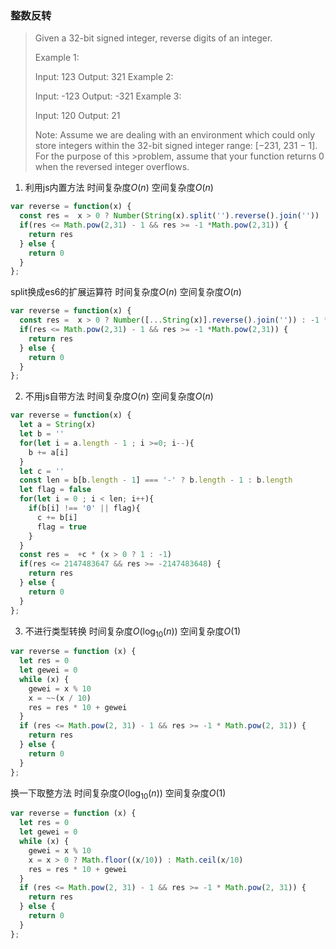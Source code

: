 ### 整数反转
>Given a 32-bit signed integer, reverse digits of an integer.
>
>Example 1:
>
>Input: 123
>Output: 321
>Example 2:
>
>Input: -123
>Output: -321
>Example 3:
>
>Input: 120
>Output: 21
>
>Note:
>Assume we are dealing with an environment which could only store integers within the 32-bit signed integer range: [−231,  231 − 1]. For the purpose of this >problem, assume that your function returns 0 when the reversed integer overflows.


1. 利用js内置方法 时间复杂度$O(n)$ 空间复杂度$O(n)$

```js
var reverse = function(x) {
  const res =  x > 0 ? Number(String(x).split('').reverse().join('')) : -1 * Number(String(x).split('').splice(1).reverse().join(''))
  if(res <= Math.pow(2,31) - 1 && res >= -1 *Math.pow(2,31)) {
    return res
  } else {
    return 0
  }
};
```

split换成es6的扩展运算符 时间复杂度$O(n)$ 空间复杂度$O(n)$

```js
var reverse = function(x) {
  const res =  x > 0 ? Number([...String(x)].reverse().join('')) : -1 * Number([...String(x)].splice(1).reverse().join(''))
  if(res <= Math.pow(2,31) - 1 && res >= -1 *Math.pow(2,31)) {
    return res
  } else {
    return 0
  }
};
```

2. 不用js自带方法 时间复杂度$O(n)$ 空间复杂度$O(n)$

```js
var reverse = function(x) {
  let a = String(x)
  let b = ''
  for(let i = a.length - 1 ; i >=0; i--){
    b += a[i]
  }
  let c = ''
  const len = b[b.length - 1] === '-' ? b.length - 1 : b.length
  let flag = false
  for(let i = 0 ; i < len; i++){
    if(b[i] !== '0' || flag){
      c += b[i]
      flag = true
    }
  }
  const res =  +c * (x > 0 ? 1 : -1)
  if(res <= 2147483647 && res >= -2147483648) {
    return res
  } else {
    return 0
  }
};
```

3. 不进行类型转换 时间复杂度$O(\log_{10}(n))$ 空间复杂度$O(1)$

```js
var reverse = function (x) {
  let res = 0
  let gewei = 0
  while (x) {
    gewei = x % 10
    x = ~~(x / 10)
    res = res * 10 + gewei
  }
  if (res <= Math.pow(2, 31) - 1 && res >= -1 * Math.pow(2, 31)) {
    return res
  } else {
    return 0
  }
};
```
换一下取整方法 时间复杂度$O(\log_{10}(n))$ 空间复杂度$O(1)$
```js
var reverse = function (x) {
  let res = 0
  let gewei = 0
  while (x) {
    gewei = x % 10
    x = x > 0 ? Math.floor((x/10)) : Math.ceil(x/10)
    res = res * 10 + gewei
  }
  if (res <= Math.pow(2, 31) - 1 && res >= -1 * Math.pow(2, 31)) {
    return res
  } else {
    return 0
  }
};
```
